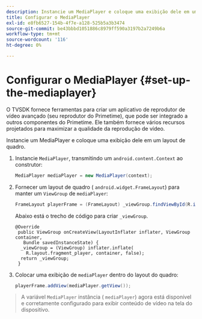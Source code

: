 ```yaml
---
description: Instancie um MediaPlayer e coloque uma exibição dele em um layout de quadro.
title: Configurar o MediaPlayer
exl-id: e8fb6527-154b-4f7e-a128-525b5a3b3474
source-git-commit: be43bbbd1051886c8979ff590a3197b2a7249b6a
workflow-type: tm+mt
source-wordcount: '116'
ht-degree: 0%

---
```


# Configurar o MediaPlayer {#set-up-the-mediaplayer}

O TVSDK fornece ferramentas para criar um aplicativo de reprodutor de vídeo avançado (seu reprodutor do Primetime), que pode ser integrado a outros componentes do Primetime. Ele também fornece vários recursos projetados para maximizar a qualidade da reprodução de vídeo.

Instancie um MediaPlayer e coloque uma exibição dele em um layout de quadro.

1. Instancie `MediaPlayer`, transmitindo um `android.content.Context` ao construtor:

   ```java
   MediaPlayer mediaPlayer = new MediaPlayer(context);
   ```

1. Fornecer um layout de quadro ( `android.widget.FrameLayout`) para manter um `ViewGroup` de `mediaPlayer`:

   ```java
   FrameLayout playerFrame = (FrameLayout) _viewGroup.findViewById(R.id.playerFrame);
   ```

   Abaixo está o trecho de código para criar `_viewGroup`.

   ```
   @Override 
    public ViewGroup onCreateView(LayoutInflater inflater, ViewGroup container, 
      Bundle savedInstanceState) { 
     _viewGroup = (ViewGroup) inflater.inflate( 
       R.layout.fragment_player, container, false); 
     return _viewGroup; 
    }
   ```

1. Colocar uma exibição de `mediaPlayer` dentro do layout do quadro:

   ```java
   playerFrame.addView(mediaPlayer.getView());
   ```

>A variável `MediaPlayer` instância ( `mediaPlayer`) agora está disponível e corretamente configurado para exibir conteúdo de vídeo na tela do dispositivo.
